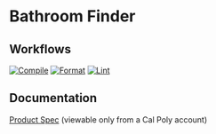 # Bathroom Finder

## Workflows

[![Compile](https://github.com/Green-Kittens/bathroom-finder-frontend/actions/workflows/compile.yml/badge.svg?branch=main&event=push)](https://github.com/Green-Kittens/bathroom-finder-frontend/actions/workflows/compile.yml)
[![Format](https://github.com/Green-Kittens/bathroom-finder-frontend/actions/workflows/format.yml/badge.svg?branch=main&event=push)](https://github.com/Green-Kittens/bathroom-finder-frontend/actions/workflows/format.yml)
[![Lint](https://github.com/Green-Kittens/bathroom-finder-frontend/actions/workflows/lint.yml/badge.svg?branch=main&event=push)](https://github.com/Green-Kittens/bathroom-finder-frontend/actions/workflows/lint.yml)

## Documentation

[Product Spec](https://cpslo.sharepoint.com/:w:/s/csc308group6/ERqXhPTlsMxMkaaFmAbt31UB_TW3lnbgPoEV74getSyC7A?e=3JYtPA) (viewable only from a Cal Poly account)

